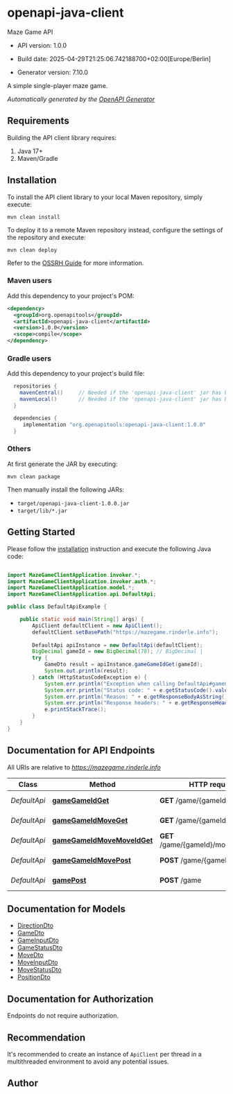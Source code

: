 # openapi-java-client

Maze Game API

- API version: 1.0.0

- Build date: 2025-04-29T21:25:06.742188700+02:00[Europe/Berlin]

- Generator version: 7.10.0

A simple single-player maze game.


*Automatically generated by the [OpenAPI Generator](https://openapi-generator.tech)*

## Requirements

Building the API client library requires:

1. Java 17+
2. Maven/Gradle

## Installation

To install the API client library to your local Maven repository, simply execute:

```shell
mvn clean install
```

To deploy it to a remote Maven repository instead, configure the settings of the repository and execute:

```shell
mvn clean deploy
```

Refer to the [OSSRH Guide](http://central.sonatype.org/pages/ossrh-guide.html) for more information.

### Maven users

Add this dependency to your project's POM:

```xml
<dependency>
  <groupId>org.openapitools</groupId>
  <artifactId>openapi-java-client</artifactId>
  <version>1.0.0</version>
  <scope>compile</scope>
</dependency>
```

### Gradle users

Add this dependency to your project's build file:

```groovy
  repositories {
    mavenCentral()     // Needed if the 'openapi-java-client' jar has been published to maven central.
    mavenLocal()       // Needed if the 'openapi-java-client' jar has been published to the local maven repo.
  }

  dependencies {
     implementation "org.openapitools:openapi-java-client:1.0.0"
  }
```

### Others

At first generate the JAR by executing:

```shell
mvn clean package
```

Then manually install the following JARs:

- `target/openapi-java-client-1.0.0.jar`
- `target/lib/*.jar`

## Getting Started

Please follow the [installation](#installation) instruction and execute the following Java code:

```java

import MazeGameClientApplication.invoker.*;
import MazeGameClientApplication.invoker.auth.*;
import MazeGameClientApplication.model.*;
import MazeGameClientApplication.api.DefaultApi;

public class DefaultApiExample {

    public static void main(String[] args) {
        ApiClient defaultClient = new ApiClient();
        defaultClient.setBasePath("https://mazegame.rinderle.info");
        
        DefaultApi apiInstance = new DefaultApi(defaultClient);
        BigDecimal gameId = new BigDecimal(78); // BigDecimal | 
        try {
            GameDto result = apiInstance.gameGameIdGet(gameId);
            System.out.println(result);
        } catch (HttpStatusCodeException e) {
            System.err.println("Exception when calling DefaultApi#gameGameIdGet");
            System.err.println("Status code: " + e.getStatusCode().value());
            System.err.println("Reason: " + e.getResponseBodyAsString());
            System.err.println("Response headers: " + e.getResponseHeaders());
            e.printStackTrace();
        }
    }
}

```

## Documentation for API Endpoints

All URIs are relative to *https://mazegame.rinderle.info*

Class | Method | HTTP request | Description
------------ | ------------- | ------------- | -------------
*DefaultApi* | [**gameGameIdGet**](docs/DefaultApi.md#gameGameIdGet) | **GET** /game/{gameId} | Get game status
*DefaultApi* | [**gameGameIdMoveGet**](docs/DefaultApi.md#gameGameIdMoveGet) | **GET** /game/{gameId}/move | Get all moves
*DefaultApi* | [**gameGameIdMoveMoveIdGet**](docs/DefaultApi.md#gameGameIdMoveMoveIdGet) | **GET** /game/{gameId}/move/{moveId} | Get move
*DefaultApi* | [**gameGameIdMovePost**](docs/DefaultApi.md#gameGameIdMovePost) | **POST** /game/{gameId}/move | Move in the maze
*DefaultApi* | [**gamePost**](docs/DefaultApi.md#gamePost) | **POST** /game | Start a new game


## Documentation for Models

 - [DirectionDto](docs/DirectionDto.md)
 - [GameDto](docs/GameDto.md)
 - [GameInputDto](docs/GameInputDto.md)
 - [GameStatusDto](docs/GameStatusDto.md)
 - [MoveDto](docs/MoveDto.md)
 - [MoveInputDto](docs/MoveInputDto.md)
 - [MoveStatusDto](docs/MoveStatusDto.md)
 - [PositionDto](docs/PositionDto.md)


<a id="documentation-for-authorization"></a>
## Documentation for Authorization

Endpoints do not require authorization.


## Recommendation

It's recommended to create an instance of `ApiClient` per thread in a multithreaded environment to avoid any potential issues.

## Author



